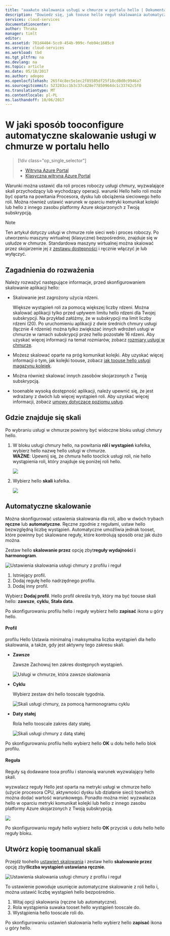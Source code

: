 ```yaml
---
title: "aaaAuto skalowania usługi w chmurze w portalu hello | Dokumentacja firmy Microsoft"
description: "Dowiedz się, jak toouse hello reguł skalowania automatycznego tooconfigure portalu dla roli sieci web usługi w chmurze lub roli proces roboczy na platformie Azure."
services: cloud-services
documentationcenter: 
author: Thraka
manager: timlt
editor: 
ms.assetid: 701d4404-5cc0-454b-999c-feb94c1685c0
ms.service: cloud-services
ms.workload: tbd
ms.tgt_pltfrm: na
ms.devlang: na
ms.topic: article
ms.date: 05/18/2017
ms.author: adegeo
ms.openlocfilehash: 265f4c8ec5e1ec2f85585df25f18cd0d0c9946a7
ms.sourcegitcommit: 523283cc1b3c37c428e77850964dc1c33742c5f0
ms.translationtype: MT
ms.contentlocale: pl-PL
ms.lasthandoff: 10/06/2017
---
```

# <a name="how-tooconfigure-auto-scaling-for-a-cloud-service-in-hello-portal"></a>W jaki sposób tooconfigure automatyczne skalowanie usługi w chmurze w portalu hello
> [!div class="op_single_selector"]
> * [Witryna Azure Portal](cloud-services-how-to-scale-portal.md)
> * [Klasyczna witryna Azure Portal](cloud-services-how-to-scale.md)

Warunki można ustawić dla roli proces roboczy usługi chmury, wyzwalające skali przychodzący lub wychodzący operacji. warunki Hello hello roli może być oparta na powitania Procesora, dysku lub obciążenia sieciowego hello roli. Można również ustawić warunek w oparciu metryki komunikat kolejki lub hello z innego zasobu platformy Azure skojarzonych z Twoją subskrypcją.

> [!NOTE]
> Ten artykuł dotyczy usługi w chmurze role sieci web i proces roboczy. Po utworzeniu maszyny wirtualnej (klasyczne) bezpośrednio, znajduje się w usłudze w chmurze. Standardowa maszyny wirtualnej można skalować przez skojarzenie jej z [zestawu dostępności](../virtual-machines/windows/classic/configure-availability.md?toc=%2fazure%2fvirtual-machines%2fwindows%2fclassic%2ftoc.json) i ręcznie włączyć je lub wyłączyć.

## <a name="considerations"></a>Zagadnienia do rozważenia
Należy rozważyć następujące informacje, przed skonfigurowaniem skalowanie aplikacji hello:

* Skalowanie jest zagrożony użycia rdzeni.

    Większe wystąpień roli za pomocą większej liczby rdzeni. Można skalować aplikacji tylko przed upływem limitu hello rdzeni dla Twojej subskrypcji. Na przykład załóżmy, że w subskrypcji ma limit liczby rdzeni (20). Po uruchomieniu aplikacji z dwie średnich chmury usługi (łącznie 4 rdzenie) można tylko zwiększać innych wdrożeń usługi w chmurze w ramach subskrypcji przez hello pozostałe 16 rdzeni. Aby uzyskać więcej informacji na temat rozmiarów, zobacz [rozmiary usługi w chmurze](cloud-services-sizes-specs.md).

* Możesz skalować oparte na próg komunikat kolejki. Aby uzyskać więcej informacji o tym, jak kolejki toouse, zobacz [jak toouse hello usługi magazynu kolejek](../storage/queues/storage-dotnet-how-to-use-queues.md).

* Można również skalować innych zasobów skojarzonych z Twoją subskrypcją.

* tooenable wysoką dostępność aplikacji, należy upewnić się, że jest wdrażany z dwóch lub więcej wystąpień roli. Aby uzyskać więcej informacji, zobacz [umowy dotyczące poziomu usług](https://azure.microsoft.com/support/legal/sla/).


## <a name="where-scale-is-located"></a>Gdzie znajduje się skali
Po wybraniu usługi w chmurze powinny być widoczne bloku usługi chmury hello.

1. W bloku usługi chmury hello, na powitania **ról i wystąpień** kafelka, wybierz hello nazwę hello usługi w chmurze.   
   **WAŻNE**: Upewnij się, że chmura hello tooclick usługi roli, nie hello wystąpienia roli, który znajduje się poniżej roli hello.

    ![](./media/cloud-services-how-to-scale-portal/roles-instances.png)
2. Wybierz hello **skali** kafelka.

    ![](./media/cloud-services-how-to-scale-portal/scale-tile.png)

## <a name="automatic-scale"></a>Automatyczne skalowanie
Można skonfigurować ustawienia skalowania dla roli, albo w dwóch trybach **ręczne** lub **automatyczne**. Ręczne zgodnie z regułami, ustaw hello bezwzględną liczbę wystąpień. Automatyczne umożliwia jednak tooset, które powinny być skalowane reguły, które kontrolują sposób oraz jak dużo można.

Zestaw hello **skalowanie przez** opcję zbyt**reguły wydajności i harmonogram**.

![Ustawienia skalowania usługi chmury z profilu i reguł](./media/cloud-services-how-to-scale-portal/schedule-basics.png)

1. Istniejący profil.
2. Dodaj regułę hello nadrzędnego profilu.
3. Dodaj inny profil.

Wybierz **Dodaj profil**. Hello profil określa tryb, który ma być toouse skali hello: **zawsze**, **cyklu**, **Stała data**.

Po skonfigurowaniu profilu hello i reguły wybierz hello **zapisać** ikona u góry hello.

#### <a name="profile"></a>Profil
profilu Hello Ustawia minimalną i maksymalna liczba wystąpień dla hello skalowania, a także, gdy jest aktywny tego zakresu skali.

* **Zawsze**

    Zawsze Zachowuj ten zakres dostępnych wystąpień.  

    ![Usługi w chmurze, która zawsze skalowania](./media/cloud-services-how-to-scale-portal/select-always.png)
* **Cyklu**

    Wybierz zestaw dni hello tooscale tygodnia.

    ![Skali usługi chmury, za pomocą harmonogramu cyklu](./media/cloud-services-how-to-scale-portal/select-recurrence.png)
* **Daty stałej**

    Rola hello tooscale zakres daty stałej.

    ![Skali usługi chmury z datą stałej](./media/cloud-services-how-to-scale-portal/select-fixed.png)

Po skonfigurowaniu profilu hello wybierz hello **OK** u dołu hello hello blok profilu.

#### <a name="rule"></a>Reguła
Reguły są dodawane tooa profilu i stanowią warunek wyzwalający hello skali.

wyzwalacz reguły Hello jest oparta na metryki usługi w chmurze hello (użycie procesora CPU, aktywności dysku lub działanie sieci) toowhich można dodać wartość warunkowego. Ponadto można mieć wyzwalacza hello w oparciu metryki komunikat kolejki lub hello z innego zasobu platformy Azure skojarzonych z Twoją subskrypcją.

![](./media/cloud-services-how-to-scale-portal/rule-settings.png)

Po skonfigurowaniu reguły hello wybierz hello **OK** przycisk u dołu hello hello reguły bloku.

## <a name="back-toomanual-scale"></a>Utwórz kopię toomanual skali
Przejdź toohello [ustawień skalowania](#where-scale-is-located) i zestaw hello **skalowanie przez** opcję zbyt**liczba wystąpień ustawiana ręcznie**.

![Ustawienia skalowania usługi chmury z profilu i reguł](./media/cloud-services-how-to-scale-portal/manual-basics.png)

To ustawienie powoduje usunięcie automatyczne skalowanie z roli hello i, można ustawić liczbę wystąpień hello bezpośrednio.

1. Witaj opcji skalowania (ręczne lub automatyczne).
2. Rola wystąpienia suwaka tooset hello wystąpień tooscale do.
3. Wystąpienia hello tooscale roli do.

Po skonfigurowaniu ustawień skalowania hello wybierz hello **zapisać** ikona u góry hello.
